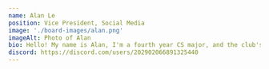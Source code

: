 ```yaml
---
name: Alan Le
position: Vice President, Social Media
image: './board-images/alan.png'
imageAlt: Photo of Alan
bio: Hello! My name is Alan, I'm a fourth year CS major, and the club's vice president! I've been studying Japanese for a year now, mostly through watching anime and reading books and VN's. I started learning it because I like anime and thought it would be cool to just understand it one day. Some of my favorites are Bloom into You, Bocchi the Rock, and Oddtaxi. Ssome of my hobbies outside of Japanese are coffee and programming. Feel free to reach out if u wanna chat about something!
discord: https://discord.com/users/202902066891325440
---
```

